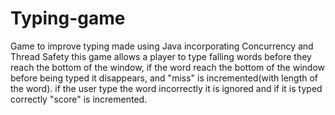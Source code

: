 # Typing-game
Game to improve typing made using Java incorporating Concurrency and Thread Safety
this game allows a player to type falling words before they reach the bottom of the window, if the word reach the bottom of the window before being typed it disappears, and "miss"  is incremented(with length of the word). if the user type the word incorrectly it is ignored and if it is typed correctly "score" is incremented.
